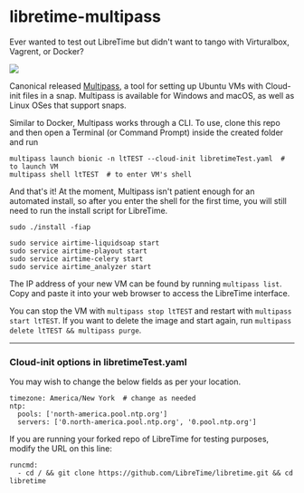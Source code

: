 # libretime-multipass

Ever wanted to test out LibreTime but didn't want to tango with
Virturalbox, Vagrent, or Docker?

![](https://thumbs.gfycat.com/HauntingDirtyDragon-size_restricted.gif)

Canonical released
[Multipass](https://multipass.run), a tool for setting up Ubuntu VMs with Cloud-init files in a snap. Multipass is available for Windows and macOS, as well as Linux OSes that support snaps.

Similar to Docker, Multipass works through a CLI. To use, clone this repo and then open a Terminal (or Command Prompt) inside the created folder and run
```
multipass launch bionic -n ltTEST --cloud-init libretimeTest.yaml  # to launch VM
multipass shell ltTEST  # to enter VM's shell
```

And that's it! At the moment, Multipass isn't patient enough for an automated install, so after you enter the shell for the first time, you will still need to run the install script for LibreTime.

```
sudo ./install -fiap

sudo service airtime-liquidsoap start
sudo service airtime-playout start
sudo service airtime-celery start
sudo service airtime_analyzer start
```

The IP address of your new VM can be found by running `multipass list`. Copy and paste it into your web browser to access the LibreTime interface.

You can stop the VM with `multipass stop ltTEST` and restart with `multipass start ltTEST`.
If you want to delete the image and start again, run `multipass delete ltTEST && multipass purge`.

---
### Cloud-init options in libretimeTest.yaml

You may wish to change the below fields as per your location.
```
timezone: America/New York  # change as needed
ntp:
  pools: ['north-america.pool.ntp.org']
  servers: ['0.north-america.pool.ntp.org', '0.pool.ntp.org']
```

If you are running your forked repo of LibreTime for testing purposes,
modify the URL on this line:
```
runcmd:
  - cd / && git clone https://github.com/LibreTime/libretime.git && cd libretime
```
